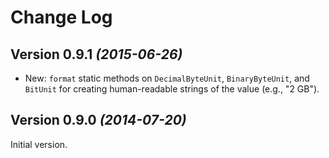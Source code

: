 Change Log
==========

Version 0.9.1 *(2015-06-26)*
----------------------------

 * New: `format` static methods on `DecimalByteUnit`, `BinaryByteUnit`, and `BitUnit` for creating
   human-readable strings of the value (e.g., "2 GB").


Version 0.9.0 *(2014-07-20)*
----------------------------

Initial version.
